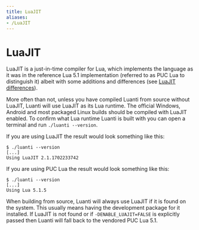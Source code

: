 ```yaml
---
title: LuaJIT
aliases:
- /LuaJIT
---
```


# LuaJIT
LuaJIT is a just-in-time compiler for Lua, which implements the language as it was in the reference Lua 5.1 implementation (referred to as PUC Lua to distinguish it) albeit with some additions and differences (see [LuaJIT differences](/LuaJIT_differences/)).

More often than not, unless you have compiled Luanti from source without LuaJIT, Luanti will use LuaJIT as its Lua runtime. The official Windows, Android and most packaged Linux builds should be compiled with LuaJIT enabled. To confirm what Lua runtime Luanti is built with you can open a terminal and run `./luanti --version`.

If you are using LuaJIT the result would look something like this:

```
$ ./luanti --version
[...]
Using LuaJIT 2.1.1702233742
```

If you are using PUC Lua the result would look something like this:

```
$ ./luanti --version
[...]
Using Lua 5.1.5
```

When building from source, Luanti will always use LuaJIT if it is found on the system. This usually means having the development package for it installed. If LuaJIT is not found or if `-DENABLE_LUAJIT=FALSE` is explicitly passed then Luanti will fall back to the vendored PUC Lua 5.1.
